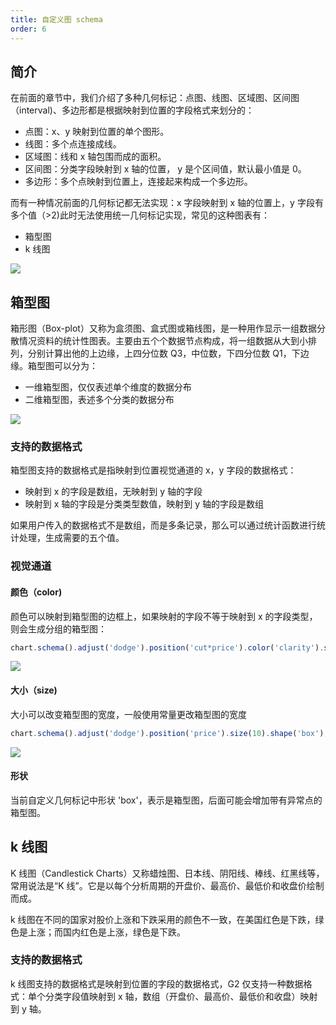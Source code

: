 ```yaml
---
title: 自定义图 schema
order: 6
---
```


## 简介

在前面的章节中，我们介绍了多种几何标记：点图、线图、区域图、区间图（interval)、多边形都是根据映射到位置的字段格式来划分的：

- 点图：x、y 映射到位置的单个图形。
- 线图：多个点连接成线。
- 区域图：线和 x 轴包围而成的面积。
- 区间图：分类字段映射到 x 轴的位置， y 是个区间值，默认最小值是 0。
- 多边形：多个点映射到位置上，连接起来构成一个多边形。

而有一种情况前面的几何标记都无法实现：x 字段映射到 x 轴的位置上，y 字段有多个值（>2)此时无法使用统一几何标记实现，常见的这种图表有：

- 箱型图
- k 线图

![](https://zos.alipayobjects.com/basement/skylark/0ad680ae14791872780536142d17cd/attach/4080/900/image.png#align=left&display=inline&height=251&originHeight=251&originWidth=945&status=done&style=none&width=945)

## 箱型图

箱形图（Box-plot）又称为盒须图、盒式图或箱线图，是一种用作显示一组数据分散情况资料的统计性图表。主要由五个个数据节点构成，将一组数据从大到小排列，分别计算出他的上边缘，上四分位数 Q3，中位数，下四分位数 Q1，下边缘。箱型图可以分为：

- 一维箱型图，仅仅表述单个维度的数据分布
- 二维箱型图，表述多个分类的数据分布

![](https://zos.alipayobjects.com/basement/skylark/0ad6383d14791872949264824d7565/attach/4080/900/image.png#align=left&display=inline&height=245&originHeight=245&originWidth=880&status=done&style=none&width=880)

### 支持的数据格式

箱型图支持的数据格式是指映射到位置视觉通道的 x，y 字段的数据格式：

- 映射到 x 的字段是数组，无映射到 y 轴的字段
- 映射到 x 轴的字段是分类类型数值，映射到 y 轴的字段是数组

如果用户传入的数据格式不是数组，而是多条记录，那么可以通过统计函数进行统计处理，生成需要的五个值。

### 视觉通道

#### 颜色（color)

颜色可以映射到箱型图的边框上，如果映射的字段不等于映射到 x 的字段类型，则会生成分组的箱型图：

```javascript
chart.schema().adjust('dodge').position('cut*price').color('clarity').shape('box');
```

![](https://zos.alipayobjects.com/basement/skylark/0ad680ae14791873655806931d17d3/attach/4080/900/image.png#align=left&display=inline&height=461&originHeight=461&originWidth=946&status=done&style=none&width=946)

#### 大小（size)

大小可以改变箱型图的宽度，一般使用常量更改箱型图的宽度

```javascript
chart.schema().adjust('dodge').position('price').size(10).shape('box');
```

![](https://zos.alipayobjects.com/basement/skylark/0ad680ae14791873851254704d17c0/attach/4080/900/image.png#align=left&display=inline&height=351&originHeight=351&originWidth=892&status=done&style=none&width=892)

#### 形状

当前自定义几何标记中形状 'box'，表示是箱型图，后面可能会增加带有异常点的箱型图。

## k 线图

K 线图（Candlestick Charts）又称蜡烛图、日本线、阴阳线、棒线、红黑线等，常用说法是“K 线”。它是以每个分析周期的开盘价、最高价、最低价和收盘价绘制而成。

k 线图在不同的国家对股价上涨和下跌采用的颜色不一致，在美国红色是下跌，绿色是上涨；而国内红色是上涨，绿色是下跌。

### 支持的数据格式

k 线图支持的数据格式是映射到位置的字段的数据格式，G2 仅支持一种数据格式：单个分类字段值映射到 x 轴，数组（开盘价、最高价、最低价和收盘）映射到 y 轴。
